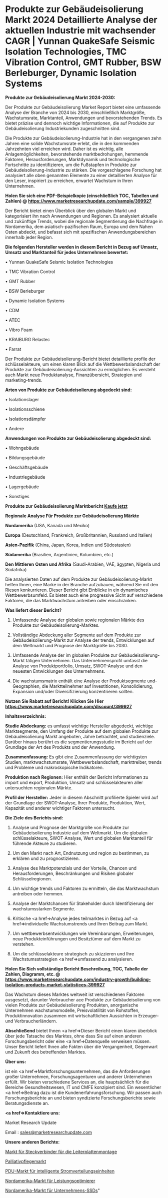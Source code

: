 # Produkte zur Gebäudeisolierung Markt 2024 Detaillierte Analyse der aktuellen Industrie mit wachsender CAGR | Yunnan QuakeSafe Seismic Isolation Technologies, TMC Vibration Control, GMT Rubber, BSW Berleburger, Dynamic Isolation Systems

<strong>Produkte zur Gebäudeisolierung Markt 2024-2030:</strong>

Der Produkte zur Gebäudeisolierung Market Report bietet eine umfassende Analyse der Branche von 2024 bis 2030, einschließlich Marktgröße, Wachstumsrate, Marktanteil, Anwendungen und bevorstehenden Trends. Es bietet präzise und dennoch wichtige Informationen, die auf Produkte zur Gebäudeisolierung Industriekunden zugeschnitten sind.

Die Produkte zur Gebäudeisolierung-Industrie hat in den vergangenen zehn Jahren eine solide Wachstumsrate erlebt, die in den kommenden Jahrzehnten viel erreichen wird. Daher ist es wichtig, alle Anlagemöglichkeiten, bevorstehende marktbedrohungen, hemmende Faktoren, Herausforderungen, Marktdynamik und technologische Fortschritte zu identifizieren, um die Fußstapfen in Produkte zur Gebäudeisolierung-Industrie zu stärken. Die vorgeschlagene Forschung hat analysiert alle oben genannten Elemente zu einer detaillierten Analyse für den Leser, inspiriert zu erreichen, erwartet Wachstum in Ihren Unternehmen.

<strong>Holen Sie sich eine PDF-Beispielkopie (einschließlich TOC, Tabellen und Zahlen) @
</strong><strong><a href=https://www.marketresearchupdate.com/sample/399927><strong>https://www.marketresearchupdate.com/sample/399927</u></font></a></strong></strong>

Der Bericht bietet einen Überblick über den globalen Markt und kategorisiert ihn nach Anwendungen und Regionen. Es analysiert aktuelle und zukünftige Trends, wobei die regionale Segmentierung die Nachfrage in Nordamerika, dem asiatisch-pazifischen Raum, Europa und dem Nahen Osten abdeckt, und befasst sich mit spezifischen Anwendungsbereichen innerhalb jeder Region.

<strong>Die folgenden Hersteller werden in diesem Bericht in Bezug auf Umsatz, Umsatz und Marktanteil für jedes Unternehmen bewertet:</strong>

• Yunnan QuakeSafe Seismic Isolation Technologies

• TMC Vibration Control

• GMT Rubber

• BSW Berleburger

• Dynamic Isolation Systems

• CDM

• ATEC

• Vibro Foam

• KRAIBURG Relastec

• Farrat

Der Produkte zur Gebäudeisolierung-Bericht bietet detaillierte profile der schlüsselakteure, um einen klaren Blick auf die Wettbewerbslandschaft der Produkte zur Gebäudeisolierung-Aussichten zu ermöglichen. Es versteht auch Markt neue Produktanalyse, Finanzübersicht, Strategien und marketing-trends.

<strong>Arten von Produkte zur Gebäudeisolierung abgedeckt sind:</strong>

• Isolationslager

• Isolationsschiene

• Isolationsdämpfer

• Andere

<strong>Anwendungen von Produkte zur Gebäudeisolierung abgedeckt sind:</strong>

• Wohngebäude

• Bildungsgebäude

• Geschäftsgebäude

• Industriegebäude

• Lagergebäude

• Sonstiges

<strong>Produkte zur Gebäudeisolierung Marktbericht <a href=https://www.marketresearchupdate.com/buynow/399927>Kaufe jetzt</a></strong>

<strong>Regionale Analyse Für Produkte zur Gebäudeisolierung Märkte</strong>

<strong>Nordamerika</strong> (USA, Kanada und Mexiko)

<strong>Europa</strong> (Deutschland, Frankreich, Großbritannien, Russland und Italien)

<strong>Asien-Pazifik</strong> (China, Japan, Korea, Indien und Südostasien)

<strong>Südamerika</strong> (Brasilien, Argentinien, Kolumbien, etc.)

<strong>Den Mittleren</strong> <strong>Osten und Afrika</strong> (Saudi-Arabien, VAE, ägypten, Nigeria und Südafrika)

Die analysierten Daten auf dem Produkte zur Gebäudeisolierung-Markt helfen Ihnen, eine Marke in der Branche aufzubauen, während Sie mit den Riesen konkurrieren. Dieser Bericht gibt Einblicke in ein dynamisches Wettbewerbsumfeld. Es bietet auch eine progressive Sicht auf verschiedene Faktoren, die das Marktwachstum antreiben oder einschränken.

<strong>Was liefert dieser Bericht?</strong>

1. Umfassende Analyse der globalen sowie regionalen Märkte des Produkte zur Gebäudeisolierung-Marktes.

2. Vollständige Abdeckung aller Segmente auf dem Produkte zur Gebäudeisolierung-Markt zur Analyse der trends, Entwicklungen auf dem Weltmarkt und Prognose der Marktgröße bis 2030.

3. Umfassende Analyse der im globalen Produkte zur Gebäudeisolierung-Markt tätigen Unternehmen. Das Unternehmensprofil umfasst die Analyse von Produktportfolio, Umsatz, SWOT-Analyse und den neuesten Entwicklungen des Unternehmens.

4. Die wachstumsmatrix enthält eine Analyse der Produktsegmente und-Geographien, die Marktteilnehmer auf Investitionen, Konsolidierung, Expansion und/oder Diversifizierung konzentrieren sollten.

<strong>Nutzen Sie Rabatt auf Bericht! Klicken Sie Hier
</strong><strong><a href=https://www.marketresearchupdate.com/discount/399927>https://www.marketresearchupdate.com/discount/399927</b></u></font></strong></a>

<strong>Inhaltsverzeichnis:</strong>

<strong>Studie Abdeckung:</strong> es umfasst wichtige Hersteller abgedeckt, wichtige Marktsegmente, den Umfang der Produkte auf dem globalen Produkte zur Gebäudeisolierung Markt angeboten, Jahre betrachtet, und studienziele. Darüber hinaus berührt es die segmentierungsstudie im Bericht auf der Grundlage der Art des Produkts und der Anwendung.

<strong>Zusammenfassung:</strong> Es gibt eine Zusammenfassung der wichtigsten Studien, marktwachstumsrate, Wettbewerbslandschaft, markttreiber, trends und Probleme und makroskopische Indikatoren.

<strong>Produktion nach Regionen:</strong> Hier enthält der Bericht Informationen zu import und export, Produktion, Umsatz und schlüsselakteuren aller untersuchten regionalen Märkte.

<strong>Profil der Hersteller:</strong> Jeder in diesem Abschnitt profilierte Spieler wird auf der Grundlage der SWOT-Analyse, Ihrer Produkte, Produktion, Wert, Kapazität und anderer wichtiger Faktoren untersucht.

<strong>Die Ziele des Berichts sind:</strong>

1) Analyse und Prognose der Marktgröße von Produkte zur Gebäudeisolierung Industrie auf dem Weltmarkt.
Um die globalen schlüsselakteure, SWOT-Analyse, Wert und globalen Marktanteil für führende Akteure zu studieren.

2) Um den Markt nach Art, Endnutzung und region zu bestimmen, zu erklären und zu prognostizieren.

3) Analyse des Marktpotenzials und der Vorteile, Chancen und Herausforderungen, Beschränkungen und Risiken globaler Schlüsselregionen.

4) Um wichtige trends und Faktoren zu ermitteln, die das Marktwachstum antreiben oder hemmen.

5) Analyse der Marktchancen für Stakeholder durch Identifizierung der wachstumsstarken Segmente.

6) Kritische <a href=>Analyse</a> jedes teilmarktes in Bezug auf <a href=>individuelle</a> Wachstumstrends und Ihren Beitrag zum Markt.

7) Um wettbewerbsentwicklungen wie Vereinbarungen, Erweiterungen, neue Produkteinführungen und Besitztümer auf dem Markt zu verstehen.

8) Um die schlüsselakteure strategisch zu skizzieren und Ihre Wachstumsstrategien <a href=>umfassend</a> zu analysieren.

<strong>Holen Sie Sich vollständige Bericht Beschreibung, TOC, Tabelle der Zahlen, Diagramm, etc. @ </strong><strong><a href=https://www.marketresearchupdate.com/industry-growth/building-isolation-products-market-statistices-399927>https://www.marketresearchupdate.com/industry-growth/building-isolation-products-market-statistices-399927</a></font></strong>

Das Wachstum dieses Marktes weltweit ist verschiedenen Faktoren ausgesetzt, darunter Verbraucher ace Produkte zur Gebäudeisolierung von vielen Produkte zur Gebäudeisolierung Produkten, anorganische Unternehmen wachstumsmodelle, Preisvolatilität von Rohstoffen, Produktinnovation zusammen mit wirtschaftlichen Aussichten in Erzeuger-und Verbraucherländern.

<strong>Abschließend</strong> bietet Ihnen <a href=>Dieser</a> Bericht einen klaren überblick über jede Tatsache des Marktes, ohne dass Sie auf einen anderen Forschungsbericht oder eine <a href=>Datenquelle</a> verweisen müssen. Unser Bericht liefert Ihnen alle Fakten über die Vergangenheit, Gegenwart und Zukunft des betreffenden Marktes.

<strong>Über uns:</strong>

 ist ein <a href=>Marktfors</a>chungsunternehmen, das die Anforderungen großer Unternehmen, Forschungsagenturen und anderer Unternehmen erfüllt. Wir bieten verschiedene Services an, die hauptsächlich für die Bereiche Gesundheitswesen, IT und CMFE konzipiert sind. Ein wesentlicher <a href=>Beitrag</a> dazu ist die Kundenerfahrungsforschung. Wir passen auch Forschungsberichte an und bieten syndizierte Forschungsberichte sowie Beratungsdienste an.

<strong><a href=>Kontaktiere uns:</a></strong>

Market Research Update

Email : sales@marketresearchupdate.com

<strong>Unsere anderen Berichte:</strong>

<a href=https://www.linkedin.com/pulse/board-mount-connectors-market-size-share-trend>Markt für Steckverbinder für die Leiterplattenmontage</a>

<a href=https://www.linkedin.com/pulse/palliative-care-market-2023-top-key-players-types>Palliativpflegemarkt</a>

<a href=https://www.linkedin.com/pulse/intelligent-power-distribution-unit-pdu-market-2f>PDU-Markt für intelligente Stromverteilungseinheiten</a>

<a href=https://www.linkedin.com/pulse/north-america-power-optimizer-market-witness>Nordamerika-Markt für Leistungsoptimierer</a>

<a href=https://www.linkedin.com/pulse/north-america-enterprise-ssds-market-2023-booming>Nordamerika-Markt für Unternehmens-SSDs</a>"
